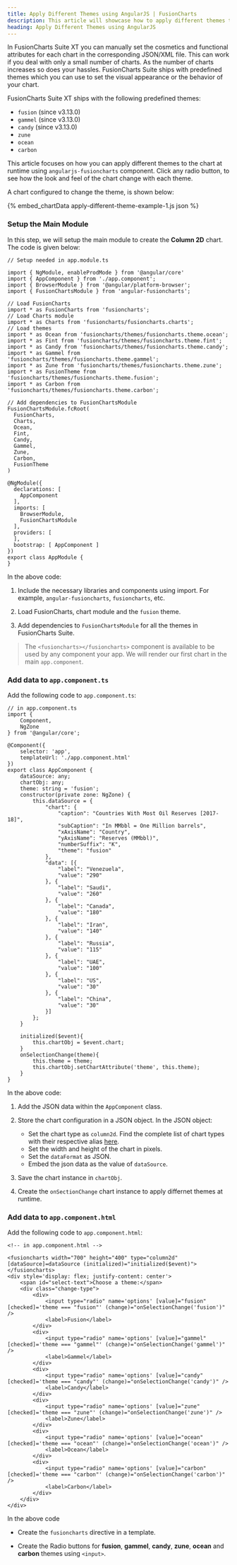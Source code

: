 ```yaml
---
title: Apply Different Themes using AngularJS | FusionCharts
description: This article will showcase how to apply different themes to the chart at runtime.
heading: Apply Different Themes using AngularJS
---
```


In FusionCharts Suite XT you can manually set the cosmetics and functional attributes for each chart in the corresponding JSON/XML file. This can work if you deal with only a small number of charts. As the number of charts increases so does your hassles. FusionCharts Suite ships with predefined themes which you can use to set the visual appearance or the behavior of your chart.

FusionCharts Suite XT ships with the following predefined themes:

* `fusion` (since v3.13.0)
* `gammel` (since v3.13.0)
* `candy` (since v3.13.0)
* `zune`
* `ocean`
* `carbon`

This article focuses on how you can apply different themes to the chart at runtime using `angularjs-fusioncharts` component. Click any radio button, to see how the look and feel of the chart change with each theme.

A chart configured to change the theme, is shown below:

{% embed_chartData apply-different-theme-example-1.js json %}

### Setup the Main Module

In this step, we will setup the main module to create the **Column 2D** chart. The code is given below:

```
// Setup needed in app.module.ts

import { NgModule, enableProdMode } from '@angular/core'
import { AppComponent } from './app.component';
import { BrowserModule } from '@angular/platform-browser';
import { FusionChartsModule } from 'angular-fusioncharts';

// Load FusionCharts
import * as FusionCharts from 'fusioncharts';
// Load Charts module
import * as Charts from 'fusioncharts/fusioncharts.charts';
// Load themes
import * as Ocean from 'fusioncharts/themes/fusioncharts.theme.ocean';
import * as Fint from 'fusioncharts/themes/fusioncharts.theme.fint';
import * as Candy from 'fusioncharts/themes/fusioncharts.theme.candy';
import * as Gammel from 'fusioncharts/themes/fusioncharts.theme.gammel';
import * as Zune from 'fusioncharts/themes/fusioncharts.theme.zune';
import * as FusionTheme from 'fusioncharts/themes/fusioncharts.theme.fusion';
import * as Carbon from 'fusioncharts/themes/fusioncharts.theme.carbon';

// Add dependencies to FusionChartsModule
FusionChartsModule.fcRoot(
  FusionCharts,
  Charts,
  Ocean,
  Fint,
  Candy,
  Gammel,
  Zune,
  Carbon,
  FusionTheme
)

@NgModule({
  declarations: [
    AppComponent
  ],
  imports: [
    BrowserModule,
    FusionChartsModule
  ],
  providers: [
  ],
  bootstrap: [ AppComponent ]
})
export class AppModule {
}
```

In the above code:

1. Include the necessary libraries and components using import. For example, `angular-fusioncharts`, `fusioncharts`, etc.

2. Load FusionCharts, chart module and the `fusion` theme.

3. Add dependencies to `FusionChartsModule` for all the themes in FusionCharts Suite.

> The `<fusioncharts></fusioncharts>` component is available to be used by any component your app. We will render our first chart in the main `app.component`.

### Add data to `app.component.ts`

Add the following code to `app.component.ts`:

```
// in app.component.ts
import {
    Component,
    NgZone
} from '@angular/core';

@Component({
    selector: 'app',
    templateUrl: './app.component.html'
})
export class AppComponent {
    dataSource: any;
    chartObj: any;
    theme: string = 'fusion';
    constructor(private zone: NgZone) {
        this.dataSource = {
            "chart": {
                "caption": "Countries With Most Oil Reserves [2017-18]",
                "subCaption": "In MMbbl = One Million barrels",
                "xAxisName": "Country",
                "yAxisName": "Reserves (MMbbl)",
                "numberSuffix": "K",
                "theme": "fusion"
            },
            "data": [{
                "label": "Venezuela",
                "value": "290"
            }, {
                "label": "Saudi",
                "value": "260"
            }, {
                "label": "Canada",
                "value": "180"
            }, {
                "label": "Iran",
                "value": "140"
            }, {
                "label": "Russia",
                "value": "115"
            }, {
                "label": "UAE",
                "value": "100"
            }, {
                "label": "US",
                "value": "30"
            }, {
                "label": "China",
                "value": "30"
            }]
        };
    }

    initialized($event){
        this.chartObj = $event.chart;
    }
    onSelectionChange(theme){
        this.theme = theme;
        this.chartObj.setChartAttribute('theme', this.theme);
    }
}
```

In the above code:

1. Add the JSON data within the `AppComponent` class.

2. Store the chart configuration in a JSON object. In the JSON object:
    * Set the chart type as `column2d`. Find the complete list of chart types with their respective alias [here](https://www.fusioncharts.com/dev/chart-guide/list-of-charts).
    * Set the width and height of the chart in pixels. 
    * Set the `dataFormat` as JSON.
    * Embed the json data as the value of `dataSource`.

3. Save the chart instance in `chartObj`.

4. Create the `onSectionChange` chart instance to apply differnet themes at runtime.

### Add data to `app.component.html`

Add the following code to `app.component.html`:

```
<!-- in app.component.html -->

<fusioncharts width="700" height="400" type="column2d" [dataSource]=dataSource (initialized)="initialized($event)">
</fusioncharts>
<div style='display: flex; justify-content: center'>
    <span id="select-text">Choose a theme:</span>
    <div class="change-type">
        <div>
            <input type="radio" name='options' [value]="fusion" [checked]='theme === "fusion"' (change)="onSelectionChange('fusion')" />
            <label>Fusion</label>
        </div>
        <div>
            <input type="radio" name='options' [value]="gammel" [checked]='theme === "gammel"' (change)="onSelectionChange('gammel')" />
            <label>Gammel</label>
        </div>
        <div>
            <input type="radio" name='options' [value]="candy" [checked]='theme === "candy"' (change)="onSelectionChange('candy')" />
            <label>Candy</label>
        </div>
        <div>
            <input type="radio" name='options' [value]="zune" [checked]='theme === "zune"' (change)="onSelectionChange('zune')" />
            <label>Zune</label>
        </div>
        <div>
            <input type="radio" name='options' [value]="ocean" [checked]='theme === "ocean"' (change)="onSelectionChange('ocean')" />
            <label>Ocean</label>
        </div>
        <div>
            <input type="radio" name='options' [value]="carbon" [checked]='theme === "carbon"' (change)="onSelectionChange('carbon')" />
            <label>Carbon</label>
        </div>
    </div>
</div>
```

In the above code 

* Create the `fusioncharts` directive in a template.

* Create the Radio buttons for **fusion**, **gammel**, **candy**, **zune**, **ocean** and **carbon** themes using `<input>`.